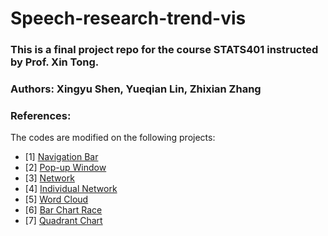 # Speech-research-trend-vis
 
### This is a final project repo for the course STATS401 instructed by Prof. Xin Tong.
### Authors: Xingyu Shen, Yueqian Lin, Zhixian Zhang

### References:

The codes are modified on the following projects:
- [1] [Navigation Bar](https://codepen.io/piyushpd139/details/gOYvZPG)
- [2] [Pop-up Window](https://codepen.io/clarirri/details/ExjEzRo)
- [3] [Network](https://github.com/tdenzl/MarvelNetwork)
- [4] [Individual Network](https://github.com/Xovee/canv)
- [5] [Word Cloud](https://github.com/ecomfe/echarts-wordcloud)
- [6] [Bar Chart Race](https://github.com/FabDevGit/barchartrace)
- [7] [Quadrant Chart](https://github.com/OSTUSA/ScatterPlot)
